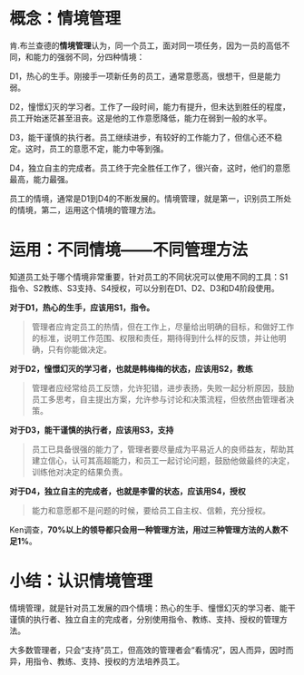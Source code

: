# 概念：情境管理

肯.布兰查德的**情境管理**认为，同一个员工，面对同一项任务，因为一员的高低不同，和能力的强弱不同，分四种情境：

D1，热心的生手。刚接手一项新任务的员工，通常意愿高，很想干，但是能力弱。

D2，憧憬幻灭的学习者。工作了一段时间，能力有提升，但未达到胜任的程度，员工开始迷茫甚至沮丧。这是他的工作意愿降低，能力在弱到一般的水平。

D3，能干谨慎的执行者。员工继续进步，有较好的工作能力了，但信心还不稳定。这时，员工的意愿不定，能力中等到强。

D4，独立自主的完成者。员工终于完全胜任工作了，很兴奋，这时，他们的意愿最高，能力最强。

员工的情境，通常是D1到D4的不断发展的。情境管理，就是第一，识别员工所处的情境，第二，运用这个情境的管理方法。

# 运用：不同情境——不同管理方法

知道员工处于哪个情境非常重要，针对员工的不同状况可以使用不同的工具：S1指令、S2教练、S3支持、S4授权，可以分别在D1、D2、D3和D4阶段使用。

**对于D1，热心的生手，应该用S1，指令。**
> 管理者应肯定员工的热情，但在工作上，尽量给出明确的目标，和做好工作的标准，说明工作范围、权限和责任，期待得到什么样的反馈，并让他明确，只有你能做决定。

**对于D2，憧憬幻灭的学习者，也就是韩梅梅的状态，应该用S2，教练**
> 管理者应经常给员工反馈，允许犯错，进步表扬，失败一起分析原因，鼓励员工多思考，自主提出方案，允许参与讨论和决策流程，但依然由管理者决策。

**对于D3，能干谨慎的执行者，应该用S3，支持**
> 员工已具备很强的能力了，管理者要尽量成为平易近人的良师益友，帮助其建立信心，认可其高超能力，和员工一起讨论问题，鼓励他做最终的决定，训练他对决定的结果负责。

**对于D4，独立自主的完成者，也就是李雷的状态，应该用S4，授权**
> 能力和意愿都不是问题的时候，要给员工自主权、信赖，充分授权。

Ken调查，**70%以上的领导都只会用一种管理方法，用过三种管理方法的人数不足1%**。

# 小结：认识情境管理

情境管理，就是针对员工发展的四个情境：热心的生手、憧憬幻灭的学习者、能干谨慎的执行者、独立自主的完成者，分别使用指令、教练、支持、授权的管理方法。

大多数管理者，只会“支持”员工，但高效的管理者会“看情况”，因人而异，因时而异，用指令、教练、支持、授权的方法培养员工。




